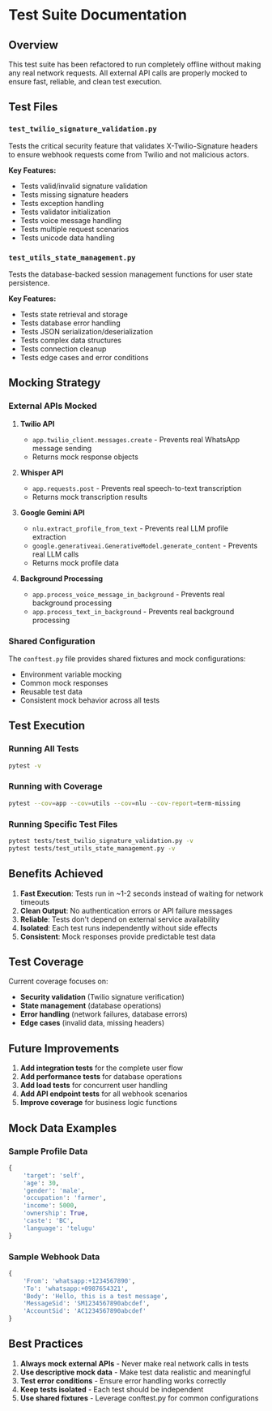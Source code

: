# Test Suite Documentation

## Overview

This test suite has been refactored to run completely offline without making any real network requests. All external API calls are properly mocked to ensure fast, reliable, and clean test execution.

## Test Files

### `test_twilio_signature_validation.py`
Tests the critical security feature that validates X-Twilio-Signature headers to ensure webhook requests come from Twilio and not malicious actors.

**Key Features:**
- Tests valid/invalid signature validation
- Tests missing signature headers
- Tests exception handling
- Tests validator initialization
- Tests voice message handling
- Tests multiple request scenarios
- Tests unicode data handling

### `test_utils_state_management.py`
Tests the database-backed session management functions for user state persistence.

**Key Features:**
- Tests state retrieval and storage
- Tests database error handling
- Tests JSON serialization/deserialization
- Tests complex data structures
- Tests connection cleanup
- Tests edge cases and error conditions

## Mocking Strategy

### External APIs Mocked

1. **Twilio API**
   - `app.twilio_client.messages.create` - Prevents real WhatsApp message sending
   - Returns mock response objects

2. **Whisper API**
   - `app.requests.post` - Prevents real speech-to-text transcription
   - Returns mock transcription results

3. **Google Gemini API**
   - `nlu.extract_profile_from_text` - Prevents real LLM profile extraction
   - `google.generativeai.GenerativeModel.generate_content` - Prevents real LLM calls
   - Returns mock profile data

4. **Background Processing**
   - `app.process_voice_message_in_background` - Prevents real background processing
   - `app.process_text_in_background` - Prevents real background processing

### Shared Configuration

The `conftest.py` file provides shared fixtures and mock configurations:
- Environment variable mocking
- Common mock responses
- Reusable test data
- Consistent mock behavior across all tests

## Test Execution

### Running All Tests
```bash
pytest -v
```

### Running with Coverage
```bash
pytest --cov=app --cov=utils --cov=nlu --cov-report=term-missing
```

### Running Specific Test Files
```bash
pytest tests/test_twilio_signature_validation.py -v
pytest tests/test_utils_state_management.py -v
```

## Benefits Achieved

1. **Fast Execution**: Tests run in ~1-2 seconds instead of waiting for network timeouts
2. **Clean Output**: No authentication errors or API failure messages
3. **Reliable**: Tests don't depend on external service availability
4. **Isolated**: Each test runs independently without side effects
5. **Consistent**: Mock responses provide predictable test data

## Test Coverage

Current coverage focuses on:
- **Security validation** (Twilio signature verification)
- **State management** (database operations)
- **Error handling** (network failures, database errors)
- **Edge cases** (invalid data, missing headers)

## Future Improvements

1. **Add integration tests** for the complete user flow
2. **Add performance tests** for database operations
3. **Add load tests** for concurrent user handling
4. **Add API endpoint tests** for all webhook scenarios
5. **Improve coverage** for business logic functions

## Mock Data Examples

### Sample Profile Data
```python
{
    'target': 'self',
    'age': 30,
    'gender': 'male',
    'occupation': 'farmer',
    'income': 5000,
    'ownership': True,
    'caste': 'BC',
    'language': 'telugu'
}
```

### Sample Webhook Data
```python
{
    'From': 'whatsapp:+1234567890',
    'To': 'whatsapp:+0987654321',
    'Body': 'Hello, this is a test message',
    'MessageSid': 'SM1234567890abcdef',
    'AccountSid': 'AC1234567890abcdef'
}
```

## Best Practices

1. **Always mock external APIs** - Never make real network calls in tests
2. **Use descriptive mock data** - Make test data realistic and meaningful
3. **Test error conditions** - Ensure error handling works correctly
4. **Keep tests isolated** - Each test should be independent
5. **Use shared fixtures** - Leverage conftest.py for common configurations 